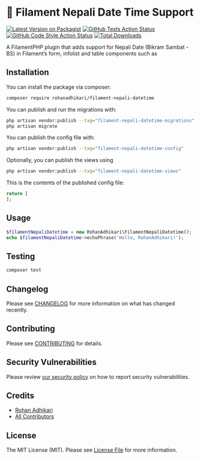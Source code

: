 # 📅 Filament Nepali Date Time Support

[![Latest Version on Packagist](https://img.shields.io/packagist/v/rohanadhikari/filament-nepali-datetime.svg?style=flat-square)](https://packagist.org/packages/rohanadhikari/filament-nepali-datetime)
[![GitHub Tests Action Status](https://img.shields.io/github/actions/workflow/status/rohanadhikari/filament-nepali-datetime/run-tests.yml?branch=main&label=tests&style=flat-square)](https://github.com/rohanadhikari/filament-nepali-datetime/actions?query=workflow%3Arun-tests+branch%3Amain)
[![GitHub Code Style Action Status](https://img.shields.io/github/actions/workflow/status/rohanadhikari/filament-nepali-datetime/fix-php-code-style-issues.yml?branch=main&label=code%20style&style=flat-square)](https://github.com/rohanadhikari/filament-nepali-datetime/actions?query=workflow%3A"Fix+PHP+code+styling"+branch%3Amain)
[![Total Downloads](https://img.shields.io/packagist/dt/rohanadhikari/filament-nepali-datetime.svg?style=flat-square)](https://packagist.org/packages/rohanadhikari/filament-nepali-datetime)

A FilamentPHP plugin that adds support for Nepali Date (Bikram Sambat - BS) in Filament’s form, infolist and table components such as

## Installation

You can install the package via composer:

```bash
composer require rohanadhikari/filament-nepali-datetime
```

You can publish and run the migrations with:

```bash
php artisan vendor:publish --tag="filament-nepali-datetime-migrations"
php artisan migrate
```

You can publish the config file with:

```bash
php artisan vendor:publish --tag="filament-nepali-datetime-config"
```

Optionally, you can publish the views using

```bash
php artisan vendor:publish --tag="filament-nepali-datetime-views"
```

This is the contents of the published config file:

```php
return [
];
```

## Usage

```php
$filamentNepaliDatetime = new RohanAdhikari\FilamentNepaliDatetime();
echo $filamentNepaliDatetime->echoPhrase('Hello, RohanAdhikari!');
```

## Testing

```bash
composer test
```

## Changelog

Please see [CHANGELOG](CHANGELOG.md) for more information on what has changed recently.

## Contributing

Please see [CONTRIBUTING](.github/CONTRIBUTING.md) for details.

## Security Vulnerabilities

Please review [our security policy](../../security/policy) on how to report security vulnerabilities.

## Credits

-   [Rohan Adhikari](https://github.com/rohanAdhikari1)
-   [All Contributors](../../contributors)

## License

The MIT License (MIT). Please see [License File](LICENSE.md) for more information.
